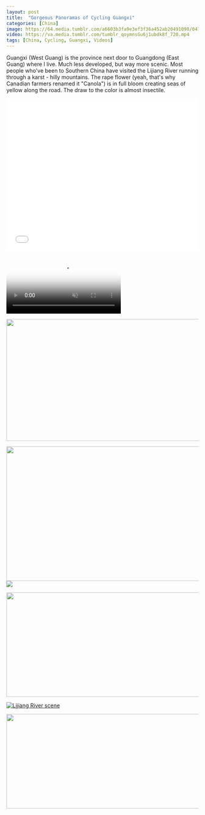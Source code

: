 ```yaml
---
layout: post
title:  "Gorgeous Panoramas of Cycling Guangxi"
categories: [China]
image: https://64.media.tumblr.com/a6603b3fa9e3ef3f36a452ab20491098/04758f5f60a9d123-62/s1280x1920/82b236021b86b47b040bfde3cbe7e27683bc2b81.jpg
video: https://va.media.tumblr.com/tumblr_qoymnsGu6j1ubdk8f_720.mp4
tags: [China, Cycling, Guangxi, Videos]
---
```


<p>Guangxi (West Guang) is the province next door to Guangdong (East Guang) where I live. Much less developed, but way more scenic. Most people who've been to Southern China have visited the Lijiang River running through a karst -  hilly mountains. The rape flower (yeah, that's why Canadian farmers renamed it "Canola") is in full bloom creating seas of yellow along the road. The draw to the color is almost insectile.</p>

<iframe width="100%" height="400px" frameborder="0" allowfullscreen src="//umap.openstreetmap.fr/en/map/my-first-amazing-world-explorer_269968?scaleControl=false&miniMap=false&scrollWheelZoom=false&zoomControl=true&allowEdit=false&moreControl=true&searchControl=null&tilelayersControl=null&embedControl=null&datalayersControl=true&onLoadPanel=undefined&captionBar=false#8/25.0897/110.0610"></iframe>

<video controls="controls" autoplay="off" muted="muted" poster="https://64.media.tumblr.com/e54811d023eb3b36168ce4c5247ac8dd/04758f5f60a9d123-48/s540x810/e59c442caa95c0a97171fff98bbc4d603276fe90.jpg"><source src="https://va.media.tumblr.com/tumblr_qoymnsGu6j1ubdk8f_720.mp4" type="video/mp4"></video>


<p><a href="https://64.media.tumblr.com/fd6bc11af8e38facf410f986dc7c0ef4/04758f5f60a9d123-cf/s1280x1920/0bdadd372a95919d32b7406c7f141aceec196766.jpg"><img class="lightbox-image" src="https://64.media.tumblr.com/fd6bc11af8e38facf410f986dc7c0ef4/04758f5f60a9d123-cf/s1280x1920/0bdadd372a95919d32b7406c7f141aceec196766.jpg" style="height:319.8206106870229; width:1054px" /></a></p>

<p><a href="https://64.media.tumblr.com/e93d0ad966fb402082af706c2b5510c7/04758f5f60a9d123-ce/s1280x1920/d1d2975298396f9038054065f4e31d6db326259a.jpg"><img class="lightbox-image" src="https://64.media.tumblr.com/e93d0ad966fb402082af706c2b5510c7/04758f5f60a9d123-ce/s1280x1920/d1d2975298396f9038054065f4e31d6db326259a.jpg" style="height:353.5586189766518; width:1054px" /></a><a href="https://64.media.tumblr.com/a6603b3fa9e3ef3f36a452ab20491098/04758f5f60a9d123-62/s1280x1920/82b236021b86b47b040bfde3cbe7e27683bc2b81.jpg"><img class="lightbox-image" src="https://64.media.tumblr.com/a6603b3fa9e3ef3f36a452ab20491098/04758f5f60a9d123-62/s1280x1920/82b236021b86b47b040bfde3cbe7e27683bc2b81.jpg" /></a></p>

<p><a href="https://64.media.tumblr.com/14d0c721ef7e0fa99909d2c91aa02358/04758f5f60a9d123-0c/s1280x1920/45d2453e1b3bef4c01ae9221a45189a411d2561e.jpg"><img class="lightbox-image" src="https://64.media.tumblr.com/14d0c721ef7e0fa99909d2c91aa02358/04758f5f60a9d123-0c/s1280x1920/45d2453e1b3bef4c01ae9221a45189a411d2561e.jpg" style="height:273.25925925925924; width:1054px" /></a></p>

<p><a href="https://64.media.tumblr.com/3f53620a024f74ca32e16fc51a30f906/04758f5f60a9d123-b0/s500x750/6ef166a9be564cbbfd5b5174d1ea51c3c1f4c414.jpg"><img alt="Lijiang River scene" class="image post_media_photo" src="https://64.media.tumblr.com/3f53620a024f74ca32e16fc51a30f906/04758f5f60a9d123-b0/s500x750/6ef166a9be564cbbfd5b5174d1ea51c3c1f4c414.jpg" /></a></p>

<p><a href="https://64.media.tumblr.com/6fedff3ec44e3f85d7e2e0b4a848bf1d/04758f5f60a9d123-10/s1280x1920/1555b2c03f4b57343d7bd0d6f1ba8873e24293b5.jpg"><img class="lightbox-image" src="https://64.media.tumblr.com/6fedff3ec44e3f85d7e2e0b4a848bf1d/04758f5f60a9d123-10/s1280x1920/1555b2c03f4b57343d7bd0d6f1ba8873e24293b5.jpg" style="height:248.13556851311952; width:1054px" /></a></p>

